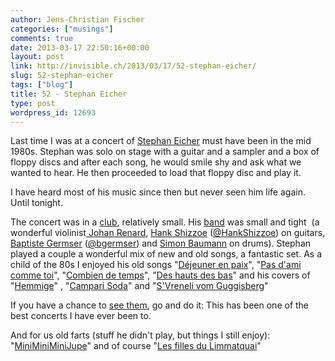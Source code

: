 ```yaml
---
author: Jens-Christian Fischer
categories: ["musings"]
comments: true
date: 2013-03-17 22:50:16+00:00
layout: post
link: http://invisible.ch/2013/03/17/52-stephan-eicher/
slug: 52-stephan-eicher
tags: ["blog"]
title: 52 - Stephan Eicher
type: post
wordpress_id: 12693
---
```


Last time I was at a concert of [Stephan Eicher](http://en.wikipedia.org/wiki/Stephan_Eicher) must have been in the mid 1980s. Stephan was solo on stage with a guitar and a sampler and a box of floppy discs and after each song, he would smile shy and ask what we wanted to hear. He then proceeded to load that floppy disc and play it.

I have heard most of his music since then but never seen him life again. Until tonight.

The concert was in a [club](http://www.x-tra.ch/), relatively small. His [band](http://allblues.ch/Stephan-Eicher/1361) was small and tight  (a wonderful violinist[ Johan Renard](https://soundcloud.com/johan-renard), [Hank Shizzoe](http://www.hankshizzoe.com/) ([@HankShizzoe](https://twitter.com/HankShizzoe)) on guitars, [Baptiste Germser](http://www.myspace.com/baptistegermser) ([@bgermser](https://twitter.com/bgermser)) and [Simon Baumann](http://www.simonb.ch/index1.html) on drums). Stephan played a couple a wonderful mix of new and old songs, a fantastic set. As a child of the 80s I enjoyed his old songs "[Déjeuner en paix](https://www.youtube.com/watch?v=ujV_f65dnF8)", "[Pas d'ami comme toi](https://www.youtube.com/watch?v=-BF7YAHvo0g)", "[Combien de temps](https://www.youtube.com/watch?v=bh7J9soviHo)", "[Des hauts des bas](https://www.youtube.com/watch?v=B0sjXFoQaxs&list=AL94UKMTqg-9CUGytVAt3sJZWIKDWAJBxU)" and his covers of "[Hemmige](https://www.youtube.com/watch?v=ohHncHGIFgM&list=AL94UKMTqg-9CUGytVAt3sJZWIKDWAJBxU)" , "[Campari Soda](https://www.youtube.com/watch?v=hFxwFGaw4wg)" and "[S'Vreneli vom Guggisberg](https://www.youtube.com/watch?v=A7uHWQEHcp0)"

If you have a chance to [see them](http://www.hankshizzoe.com/english/tour/tour.html), go and do it: This has been one of the best concerts I have ever been to.

And for us old farts (stuff he didn't play, but things I still enjoy): "[MiniMiniMiniJupe](https://www.youtube.com/watch?v=QQ877LI0IHU&list=AL94UKMTqg-9CUGytVAt3sJZWIKDWAJBxU)" and of course "[Les filles du Limmatquai](https://www.youtube.com/watch?v=HpjV3QRGyn0)"
